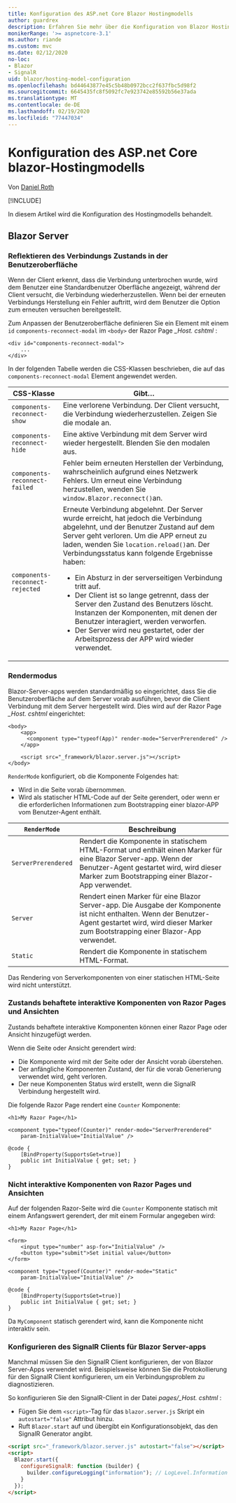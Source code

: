 ```yaml
---
title: Konfiguration des ASP.net Core Blazor Hostingmodells
author: guardrex
description: Erfahren Sie mehr über die Konfiguration von Blazor Hostingmodellen, einschließlich der Integration von Razor-Komponenten in Razor Pages und MVC-apps.
monikerRange: '>= aspnetcore-3.1'
ms.author: riande
ms.custom: mvc
ms.date: 02/12/2020
no-loc:
- Blazor
- SignalR
uid: blazor/hosting-model-configuration
ms.openlocfilehash: bd44643877e45c5b48b0972bcc2f637fbc5d98f2
ms.sourcegitcommit: 6645435fc8f5092fc7e923742e85592b56e37ada
ms.translationtype: MT
ms.contentlocale: de-DE
ms.lasthandoff: 02/19/2020
ms.locfileid: "77447034"
---
```

# <a name="aspnet-core-blazor-hosting-model-configuration"></a>Konfiguration des ASP.net Core blazor-Hostingmodells

Von [Daniel Roth](https://github.com/danroth27)

[!INCLUDE[](~/includes/blazorwasm-preview-notice.md)]

In diesem Artikel wird die Konfiguration des Hostingmodells behandelt.

<!-- For future use:

## Blazor WebAssembly

-->

## <a name="blazor-server"></a>Blazor Server

### <a name="reflect-the-connection-state-in-the-ui"></a>Reflektieren des Verbindungs Zustands in der Benutzeroberfläche

Wenn der Client erkennt, dass die Verbindung unterbrochen wurde, wird dem Benutzer eine Standardbenutzer Oberfläche angezeigt, während der Client versucht, die Verbindung wiederherzustellen. Wenn bei der erneuten Verbindungs Herstellung ein Fehler auftritt, wird dem Benutzer die Option zum erneuten versuchen bereitgestellt.

Zum Anpassen der Benutzeroberfläche definieren Sie ein Element mit einem `id` `components-reconnect-modal` im `<body>` der Razor Page *_Host. cshtml* :

```cshtml
<div id="components-reconnect-modal">
    ...
</div>
```

In der folgenden Tabelle werden die CSS-Klassen beschrieben, die auf das `components-reconnect-modal` Element angewendet werden.

| CSS-Klasse                       | Gibt&hellip; |
| ------------------------------- | ----------------- |
| `components-reconnect-show`     | Eine verlorene Verbindung. Der Client versucht, die Verbindung wiederherzustellen. Zeigen Sie die modale an. |
| `components-reconnect-hide`     | Eine aktive Verbindung mit dem Server wird wieder hergestellt. Blenden Sie den modalen aus. |
| `components-reconnect-failed`   | Fehler beim erneuten Herstellen der Verbindung, wahrscheinlich aufgrund eines Netzwerk Fehlers. Um erneut eine Verbindung herzustellen, wenden Sie `window.Blazor.reconnect()`an. |
| `components-reconnect-rejected` | Erneute Verbindung abgelehnt. Der Server wurde erreicht, hat jedoch die Verbindung abgelehnt, und der Benutzer Zustand auf dem Server geht verloren. Um die APP erneut zu laden, wenden Sie `location.reload()`an. Der Verbindungsstatus kann folgende Ergebnisse haben:<ul><li>Ein Absturz in der serverseitigen Verbindung tritt auf.</li><li>Der Client ist so lange getrennt, dass der Server den Zustand des Benutzers löscht. Instanzen der Komponenten, mit denen der Benutzer interagiert, werden verworfen.</li><li>Der Server wird neu gestartet, oder der Arbeitsprozess der APP wird wieder verwendet.</li></ul> |

### <a name="render-mode"></a>Rendermodus

Blazor-Server-apps werden standardmäßig so eingerichtet, dass Sie die Benutzeroberfläche auf dem Server vorab ausführen, bevor die Client Verbindung mit dem Server hergestellt wird. Dies wird auf der Razor Page *_Host. cshtml* eingerichtet:

```cshtml
<body>
    <app>
      <component type="typeof(App)" render-mode="ServerPrerendered" />
    </app>

    <script src="_framework/blazor.server.js"></script>
</body>
```

`RenderMode` konfiguriert, ob die Komponente Folgendes hat:

* Wird in die Seite vorab übernommen.
* Wird als statischer HTML-Code auf der Seite gerendert, oder wenn er die erforderlichen Informationen zum Bootstrapping einer blazor-APP vom Benutzer-Agent enthält.

| `RenderMode`        | Beschreibung |
| ------------------- | ----------- |
| `ServerPrerendered` | Rendert die Komponente in statischem HTML-Format und enthält einen Marker für eine Blazor Server-app. Wenn der Benutzer-Agent gestartet wird, wird dieser Marker zum Bootstrapping einer Blazor-App verwendet. |
| `Server`            | Rendert einen Marker für eine Blazor Server-app. Die Ausgabe der Komponente ist nicht enthalten. Wenn der Benutzer-Agent gestartet wird, wird dieser Marker zum Bootstrapping einer Blazor-App verwendet. |
| `Static`            | Rendert die Komponente in statischem HTML-Format. |

Das Rendering von Serverkomponenten von einer statischen HTML-Seite wird nicht unterstützt.

### <a name="render-stateful-interactive-components-from-razor-pages-and-views"></a>Zustands behaftete interaktive Komponenten von Razor Pages und Ansichten

Zustands behaftete interaktive Komponenten können einer Razor Page oder Ansicht hinzugefügt werden.

Wenn die Seite oder Ansicht gerendert wird:

* Die Komponente wird mit der Seite oder der Ansicht vorab überstehen.
* Der anfängliche Komponenten Zustand, der für die vorab Generierung verwendet wird, geht verloren.
* Der neue Komponenten Status wird erstellt, wenn die SignalR Verbindung hergestellt wird.

Die folgende Razor Page rendert eine `Counter` Komponente:

```cshtml
<h1>My Razor Page</h1>

<component type="typeof(Counter)" render-mode="ServerPrerendered" 
    param-InitialValue="InitialValue" />

@code {
    [BindProperty(SupportsGet=true)]
    public int InitialValue { get; set; }
}
```

### <a name="render-noninteractive-components-from-razor-pages-and-views"></a>Nicht interaktive Komponenten von Razor Pages und Ansichten

Auf der folgenden Razor-Seite wird die `Counter` Komponente statisch mit einem Anfangswert gerendert, der mit einem Formular angegeben wird:

```cshtml
<h1>My Razor Page</h1>

<form>
    <input type="number" asp-for="InitialValue" />
    <button type="submit">Set initial value</button>
</form>

<component type="typeof(Counter)" render-mode="Static" 
    param-InitialValue="InitialValue" />

@code {
    [BindProperty(SupportsGet=true)]
    public int InitialValue { get; set; }
}
```

Da `MyComponent` statisch gerendert wird, kann die Komponente nicht interaktiv sein.

### <a name="configure-the-opno-locsignalr-client-for-opno-locblazor-server-apps"></a>Konfigurieren des SignalR Clients für Blazor Server-apps

Manchmal müssen Sie den SignalR Client konfigurieren, der von Blazor Server-Apps verwendet wird. Beispielsweise können Sie die Protokollierung für den SignalR Client konfigurieren, um ein Verbindungsproblem zu diagnostizieren.

So konfigurieren Sie den SignalR-Client in der Datei *pages/_Host. cshtml* :

* Fügen Sie dem `<script>`-Tag für das `blazor.server.js` Skript ein `autostart="false"` Attribut hinzu.
* Ruft `Blazor.start` auf und übergibt ein Konfigurationsobjekt, das den SignalR Generator angibt.

```html
<script src="_framework/blazor.server.js" autostart="false"></script>
<script>
  Blazor.start({
    configureSignalR: function (builder) {
      builder.configureLogging("information"); // LogLevel.Information
    }
  });
</script>
```
